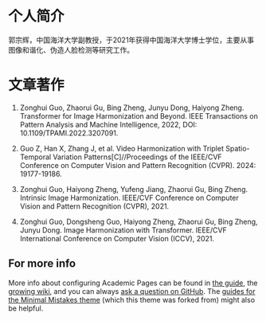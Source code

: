个人简介
======
郭宗辉，中国海洋大学副教授，于2021年获得中国海洋大学博士学位，主要从事图像和谐化、伪造人脸检测等研究工作。

文章著作
======
1. Zonghui Guo, Zhaorui Gu, Bing Zheng, Junyu Dong, Haiyong Zheng. Transformer for Image Harmonization and Beyond. IEEE Transactions on Pattern Analysis and Machine Intelligence, 2022, DOI: 10.1109/TPAMI.2022.3207091.

2. Guo Z, Han X, Zhang J, et al. Video Harmonization with Triplet Spatio-Temporal Variation Patterns[C]//Proceedings of the IEEE/CVF Conference on Computer Vision and Pattern Recognition (CVPR). 2024: 19177-19186.

3. Zonghui Guo, Haiyong Zheng, Yufeng Jiang, Zhaorui Gu, Bing Zheng. Intrinsic Image Harmonization. IEEE/CVF Conference on Computer Vision and Pattern Recognition (CVPR), 2021. 

4. Zonghui Guo, Dongsheng Guo, Haiyong Zheng, Zhaorui Gu, Bing Zheng, Junyu Dong. Image Harmonization with Transformer. IEEE/CVF International Conference on Computer Vision (ICCV), 2021.

For more info
------
More info about configuring Academic Pages can be found in [the guide](https://academicpages.github.io/markdown/), the [growing wiki](https://github.com/academicpages/academicpages.github.io/wiki), and you can always [ask a question on GitHub](https://github.com/academicpages/academicpages.github.io/discussions). The [guides for the Minimal Mistakes theme](https://mmistakes.github.io/minimal-mistakes/docs/configuration/) (which this theme was forked from) might also be helpful.
